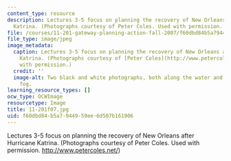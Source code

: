 ```yaml
---
content_type: resource
description: Lectures 3-5 focus on planning the recovery of New Orleans after Hurricane
  Katrina. (Photographs courtesy of Peter Coles. Used with permission. http://www.petercoles.net/)
file: /courses/11-201-gateway-planning-action-fall-2007/f60dbd84b5a7944959ee6d507b161906_11-201f07.jpg
file_type: image/jpeg
image_metadata:
  caption: Lectures 3-5 focus on planning the recovery of New Orleans after Hurricane
    Katrina. (Photographs courtesy of [Peter Coles](http://www.petercoles.net/). Used
    with permission.)
  credit: ''
  image-alt: Two black and white photographs, both along the water and shrouded in
    fog.
learning_resource_types: []
ocw_type: OCWImage
resourcetype: Image
title: 11-201f07.jpg
uid: f60dbd84-b5a7-9449-59ee-6d507b161906
---
```

Lectures 3-5 focus on planning the recovery of New Orleans after Hurricane Katrina. (Photographs courtesy of Peter Coles. Used with permission. http://www.petercoles.net/)

